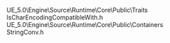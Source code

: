 UE_5.0\Engine\Source\Runtime\Core\Public\Traits
<br />IsCharEncodingCompatibleWith.h
UE_5.0\Engine\Source\Runtime\Core\Public\Containers
<br />StringConv.h
